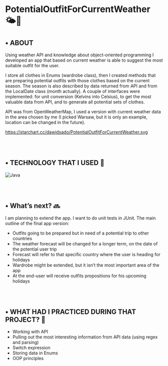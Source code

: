 # PotentialOutfitForCurrentWeather 🌤🧤

## •	ABOUT 
Using weather API and knowledge about object-oriented programming I developed an app that based on current weather is able to suggest the most suitable outfit for the user. 

I store all clothes in Enums (wardrobe class), then I created methods that are preparing potential outfits with those clothes based on the current season. The season is also described by data returned from API and from the LocalDate class (month actually).
A couple of interfaces were implemented: for unit conversion (Kelvins into Celsius), to get the most valuable data from API, and to generate all potential sets of clothes.

API was from OpenWeatherMap, I used a version with current weather data in the area chosen by me (I picked Warsaw, but it is only an example, location can be changed in the future). 

https://starchart.cc/dawidsado/PotentialOutfitForCurrentWeather.svg

<br></br>

## •	TECHNOLOGY THAT I USED 🚀
![Java](https://img.shields.io/badge/java-%23ED8B00.svg?style=for-the-badge&logo=java&logoColor=white)

<br></br>

## •	What’s next? 🔜
I am planning to extend the app. I want to do unit tests in JUnit.
The main outline of the final app version: 
-	Outfits going to be prepared but in need of a potential trip to other countries
-	The weather forecast will be changed for a longer term, on the date of the potential user trip
-	Forecast will refer to that specific country where the user is heading for holidays
-	Wardrobe might be extended, but it isn’t the most important area of the app
-	At the end-user will receive outfits propositions for his upcoming holidays

<br></br>

## •	WHAT HAD I PRACTICED DURING THAT PROJECT? 🤔
-	Working with API
-	Pulling out the most interesting information from API data (using regex and parsing)
-	Switch expression
-	Storing data in Enums
-	OOP principles
